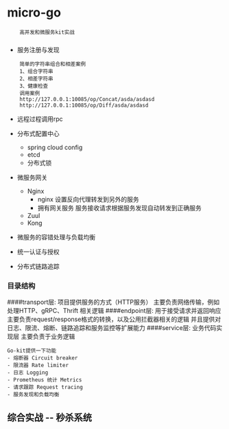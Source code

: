 # micro-go
```
    高并发和微服务kit实战
```
###

+ 服务注册与发现

```
    简单的字符串组合和相差案例
    1、组合字符串
    2、相差字符串
    3、健康检查
    调用案例
    http://127.0.0.1:10085/op/Concat/asda/asdasd
    http://127.0.0.1:10085/op/Diff/asda/asdasd
```

- 远程过程调用rpc


+ 分布式配置中心
    * spring cloud config
    * etcd
    * 分布式锁 
    
+ 微服务网关
    * Nginx
        * nginx 设置反向代理转发到另外的服务
        * 拥有网关服务 服务接收请求根据服务发现自动转发到正确服务
    * Zuul  
    * Kong

  
+ 微服务的容错处理与负载均衡


+ 统一认证与授权


+ 分布式链路追踪


### 目录结构
####transport层: 项目提供服务的方式（HTTP服务）
    主要负责网络传输，例如处理HTTP、gRPC、Thrift 相关逻辑
####endpoint层: 用于接受请求并返回响应
    主要负责request/response格式的转换，以及公用拦截器相关的逻辑
    并且提供对日志、限流、熔断、链路追踪和服务监控等扩展能力
####service层: 业务代码实现层
    主要负责于业务逻辑
```
Go-kit提供一下功能
- 熔断器 Circuit breaker
- 限流器 Rate limiter
- 日志 Logging
- Prometheus 统计 Metrics
- 请求跟踪 Request tracing
- 服务发现和负载均衡 
```


## 综合实战 -- 秒杀系统
  
